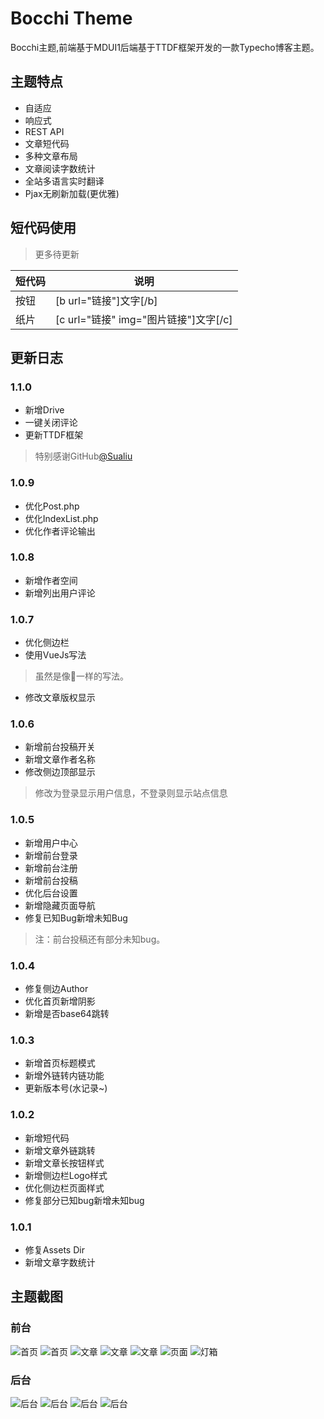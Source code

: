 # Bocchi Theme

Bocchi主题,前端基于MDUI1后端基于TTDF框架开发的一款Typecho博客主题。

## 主题特点

 - 自适应
 - 响应式
 - REST API
 - 文章短代码
 - 多种文章布局
 - 文章阅读字数统计
 - 全站多语言实时翻译
 - Pjax无刷新加载(更优雅)


## 短代码使用
> 更多待更新

| 短代码 | 说明 |
| --- | --- |
| 按钮 | [b url="链接"]文字[/b] |
| 纸片 | [c url="链接" img="图片链接"]文字[/c] |

## 更新日志
### 1.1.0
 - 新增Drive
 - 一键关闭评论
 - 更新TTDF框架
 > 特别感谢GitHub[@Sualiu](https://github.com/Sualiu)

### 1.0.9
 - 优化Post.php
 - 优化IndexList.php
 - 优化作者评论输出

### 1.0.8
 - 新增作者空间
 - 新增列出用户评论

### 1.0.7
 - 优化侧边栏
 - 使用VueJs写法
 > 虽然是像💩一样的写法。
 - 修改文章版权显示

### 1.0.6
 - 新增前台投稿开关
 - 新增文章作者名称
 - 修改侧边顶部显示
 > 修改为登录显示用户信息，不登录则显示站点信息

### 1.0.5
 - 新增用户中心
 - 新增前台登录
 - 新增前台注册
 - 新增前台投稿
 - 优化后台设置
 - 新增隐藏页面导航
 - 修复已知Bug新增未知Bug
 > 注：前台投稿还有部分未知bug。

### 1.0.4
 - 修复侧边Author
 - 优化首页新增阴影
 - 新增是否base64跳转

### 1.0.3
 - 新增首页标题模式
 - 新增外链转内链功能
 - 更新版本号(水记录~)

### 1.0.2
 - 新增短代码
 - 新增文章外链跳转
 - 新增文章长按钮样式
 - 新增侧边栏Logo样式
 - 优化侧边栏页面样式
 - 修复部分已知bug新增未知bug

### 1.0.1
 - 修复Assets Dir
 - 新增文章字数统计
 
## 主题截图
### 前台

![首页](https://cloud.miomoe.cn/f/NLVTz/bocchi-index.png)
![首页](https://cloud.miomoe.cn/f/g4zc2/bocchi-index1.png)
![文章](https://cloud.miomoe.cn/f/zoRFg/bocchi-post.png)
![文章](https://cloud.miomoe.cn/f/P4BT3/bocchi-post1.png)
![文章](https://cloud.miomoe.cn/f/o9OF9/bocchi-post2.png)
![页面](https://cloud.miomoe.cn/f/n43fO/bocchi-pixiv.png)
![灯箱](https://cloud.miomoe.cn/f/q4gUP/bocchi-imgbox.png)


### 后台
![后台](https://cloud.miomoe.cn/f/bYdUn/write-post.png)
![后台](https://cloud.miomoe.cn/f/x6vfO/bocchi-admin.png)
![后台](https://cloud.miomoe.cn/f/W4nh9/bocchi-admin1.png)
![后台](https://cloud.miomoe.cn/f/aKPs7/bocchi-admin2.png)